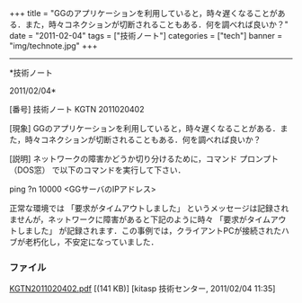﻿+++
title = "GGのアプリケーションを利用していると，時々遅くなることがある．また，時々コネクションが切断されることもある．何を調べれば良いか？"
date = "2011-02-04"
tags = ["技術ノート"]
categories = ["tech"]
banner = "img/technote.jpg"
+++

-----------------------------------------------------------------------------------------------------------------------------

*技術ノート

2011/02/04*


[番号]
技術ノート KGTN 2011020402

[現象]
GGのアプリケーションを利用していると，時々遅くなることがある．また，時々コネクションが切断されることもある．何を調べれば良いか？

[説明]
ネットワークの障害かどうか切り分けるために，コマンド プロンプト
（DOS窓） で以下のコマンドを実行して下さい．

ping ?n 10000 <GGサーバのIPアドレス>

正常な環境では 「要求がタイムアウトしました」
というメッセージは記録されませんが，ネットワークに障害があると下記のように時々
「要求がタイムアウトしました」
が記録されます．この事例では，クライアントPCが接続されたハブが老朽化し，不安定になっていました．


### ファイル

 
 


[KGTN2011020402.pdf](http://techreport.kitasp.net/attachments/download/470/KGTN2011020402.pdf)
 [(141 KB)] [kitasp 技術センター, 2011/02/04
11:35]


 


 

